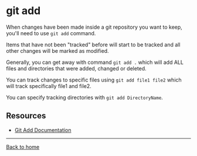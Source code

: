 # git add

When changes have been made inside a git repository you want to keep, you'll need to use `git add` command. 

Items that have not been "tracked" before will start to be tracked and all other changes will be marked as modified.

Generally, you can get away with command `git add .` which will add ALL files and directories that were added, changed or deleted.

You can track changes to specific files using `git add file1 file2` which will track specifically file1 and file2.

You can specify tracking directories with `git add DirectoryName`.

## Resources 

- [Git Add Documentation](https://git-scm.com/docs/git-add)

----

[Back to home](../README.md)